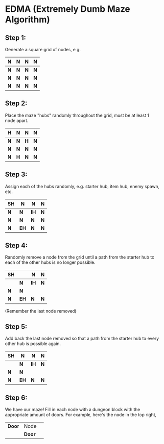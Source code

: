 # EDMA (Extremely Dumb Maze Algorithm)

## Step 1:

Generate a square grid of nodes, e.g.

| **N**    | **N** | **N** | **N** |
|----------|-------|-------|-------|
| **N**    | **N** | **N** | **N** |
| **N**    | **N** | **N** | **N** |
| **N**    | **N** | **N** | **N** |

## Step 2:

Place the maze "hubs" randomly throughout the grid, must be at least 1 node apart.

| **H** | **N** | **N** | **N** |
|-------|-------|-------|-------|
| **N** | **N** | **H** | **N** |
| **N** | **N** | **N** | **N** |
| **N** | **H** | **N** | **N** |

## Step 3:

Assign each of the hubs randomly, e.g. starter hub, item hub, enemy spawn, etc.

| **SH** | **N**  | **N**  | **N** |
|--------|--------|--------|-------|
| **N**  | **N**  | **IH** | **N** |
| **N**  | **N**  | **N**  | **N** |
| **N**  | **EH** | **N**  | **N** |

## Step 4:

Randomly remove a node from the grid until a path from the starter hub to each of the other hubs is no longer possible.

| **SH** |        | **N**  | **N** |
|--------|--------|--------|-------|
|        | **N**  | **IH** | **N** |
| **N**  | **N**  |        |       |
| **N**  | **EH** | **N**  | **N** |

(Remember the last node removed)

## Step 5:

Add back the last node removed so that a path from the starter hub to every other hub is possible again.

| **SH** | **N**  | **N**  | **N** |
|--------|--------|--------|-------|
|        | **N**  | **IH** | **N** |
| **N**  | **N**  |        |       |
| **N**  | **EH** | **N**  | **N** |

## Step 6:

We have our maze! Fill in each node with a dungeon block with the appropriate amount of doors.
For example, here's the node in the top right,

|          |          |     |
|----------|----------|-----|
| **Door** | Node     |     |
|          | **Door** |     |